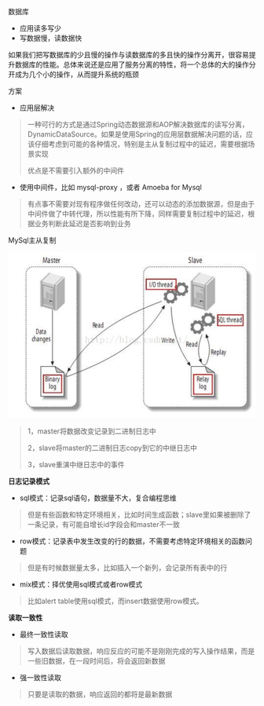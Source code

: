 数据库

- 应用读多写少
- 写数据慢，读数据快

如果我们把写数据库的少且慢的操作与读数据库的多且快的操作分离开，很容易提升数据库的性能。总体来说还是应用了服务分离的特性，将一个总体的大的操作分开成为几个小的操作，从而提升系统的瓶颈



方案

- 应用层解决

> 一种可行的方式是通过Spring动态数据源和AOP解决数据库的读写分离，DynamicDataSource。如果是使用Spring的应用层数据解决问题的话，应该仔细考虑到可能的各种情况，特别是主从复制过程中的延迟，需要根据场景实现
>
> 优点是不需要引入额外的中间件

- 使用中间件，比如 mysql-proxy ，或者 Amoeba for Mysql

> 有点事不需要对现有程序做任何改动，还可以动态的添加数据源，但是由于中间件做了中转代理，所以性能有所下降，同样需要复制过程中的延迟，根据业务判断此延迟是否影响到业务



MySql主从复制

![img](20170221133230733.png)

> 1，master将数据改变记录到二进制日志中
>
> 2，slave将master的二进制日志copy到它的中继日志中
>
> 3，slave重演中继日志中的事件



**日志记录模式**

- sql模式：记录sql语句，数据量不大，复合编程思维

> 但是有些函数和特定环境相关，比如时间生成函数；slave里如果被删除了一条记录，有可能自增长id字段会和master不一致

- row模式：记录表中发生改变的行的数据，不需要考虑特定环境相关的函数问题

> 但是有时候数据量太多，比如插入一个新列，会记录所有表中的行

- mix模式：择优使用sql模式或者row模式

> 比如alert table使用sql模式，而insert数据使用row模式。



**读取一致性**

- 最终一致性读取 

> 写入数据后读取数据，响应反应的可能不是刚刚完成的写入操作结果，而是一些旧数据，在一段时间后，将会返回新数据

- 强一致性读取

> 只要是读取的数据，响应返回的都将是最新数据



